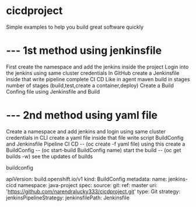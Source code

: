 # cicdproject
Simple examples to help you build great software quickly
# --- 1st method using jenkinsfile
First create the namespace and add the jenkins inside the project
Login into the jenkins using same cluster credentials
In GitHub create a Jenkinsfile inside that write pipeline complete CI CD
Like in agent maven build in stages number of stages (build,test,create a container,deploy)
Create a Build Confing file using Jenkinsfile and Build
# --- 2nd method using yaml file
Create a namespace and add jenkins and login using same cluster credentials 
in CLI create a yaml file inside that file write script BuildConfig and Jenkinsfile Pipeline CI CD
-- (oc create -f yaml file)  using this create a BuildConfig
-- (oc start-build BuildConfig name)  start the build
-- (oc get builds -w)  see the updates of builds



buildconfig

apiVersion: build.openshift.io/v1
kind: BuildConfig
metadata:
  name: jenkins-cicd
  namespace: java-project
spec:
  source:
    git:
      ref: master
      uri: 'https://github.com/narendralucky333/cicdproject.git'
    type: Git
  strategy:
    jenkinsPipelineStrategy:
      jenkinsfilePath: Jenkinsfile 
